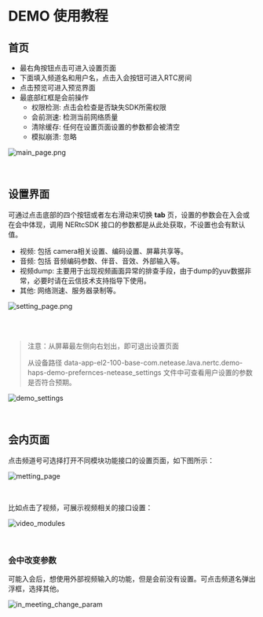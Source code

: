 # DEMO 使用教程

## 首页

- 最右角按钮点击可进入设置页面
- 下面填入频道名和用户名，点击入会按钮可进入RTC房间
- 点击预览可进入预览界面
- 最底部红框是会前操作
    - 权限检测: 点击会检查是否缺失SDK所需权限
    - 会前测速: 检测当前网络质量
    - 清除缓存: 任何在设置页面设置的参数都会被清空
    - 模拟崩溃: 忽略  
 
![main_page.png](../image/WX20240830-151201.png)

<br>

## 设置界面

可通过点击底部的四个按钮或者左右滑动来切换 **tab** 页，设置的参数会在入会或在会中体现，调用 NERtcSDK 接口的参数都是从此处获取，不设置也会有默认值。

- 视频: 包括 camera相关设置、编码设置、屏幕共享等。
- 音频: 包括 音频编码参数、伴音、音效、外部输入等。
- 视频dump: 主要用于出现视频画面异常的排查手段，由于dump的yuv数据非常，必要时请在云信技术支持指导下使用。
- 其他: 网络测速、服务器录制等。

![setting_page.png](../image/WX20240830-152231.png)



<br>
<br>


> 注意：从屏幕最左侧向右划出，即可退出设置页面
>
>从设备路径 data-app-el2-100-base-com.netease.lava.nertc.demo-haps-demo-prefernces-netease_settings 文件中可查看用户设置的参数是否符合预期。

![demo_settings](../image/WX20240830-154147.png)


<br>

## 会内页面

点击频道号可选择打开不同模块功能接口的设置页面，如下图所示：

![metting_page](../image/WX20240830-154424.png)


<br>

比如点击了视频，可展示视频相关的接口设置：


![video_modules](../image/WX20240830-154729.png)

<br>

### 会中改变参数

可能入会后，想使用外部视频输入的功能，但是会前没有设置。可点击频道名弹出浮框，选择其他。

![in_meeting_change_param](../image/WX20240830-155438.png)